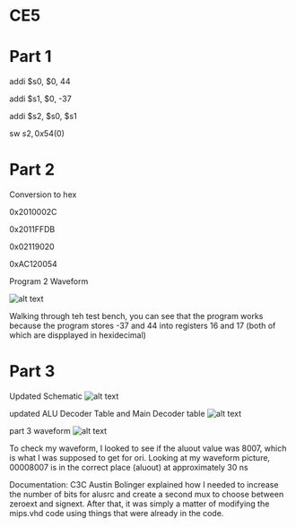 CE5
===

Part 1
===


addi $s0, $0, 44

addi $s1, $0, -37

addi $s2, $s0, $s1

sw $s2, 0x54($0)


Part 2
===

Conversion to hex

0x2010002C

0x2011FFDB

0x02119020

0xAC120054

Program 2 Waveform

![alt text](http://i57.tinypic.com/25jky0n.png)

Walking through teh test bench, you can see that the program works because the program stores -37 and 44 into registers 16 and 17 (both of which are dispplayed in hexidecimal) 


Part 3
===
Updated Schematic
![alt text](http://i62.tinypic.com/242bpue.jpg)


updated ALU Decoder Table and Main Decoder table
![alt text](http://i61.tinypic.com/2ljt4s8.jpg)



part 3 waveform
![alt text](http://i61.tinypic.com/w2irzk.png)

To check my waveform, I looked to see if the aluout value was 8007, which is what I was supposed to get for ori.  Looking at my waveform picture, 00008007 is in the correct place (aluout) at approximately 30 ns


Documentation: C3C Austin Bolinger explained how I needed to increase the number of bits for alusrc and create a second mux to choose between zeroext and signext.  After that, it was simply a matter of modifying the mips.vhd code using things that were already in the code.
